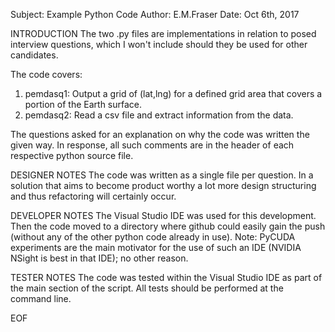 Subject: Example Python Code
Author: E.M.Fraser
Date: Oct 6th, 2017

INTRODUCTION
The two .py files are implementations in relation to posed interview questions, which I won't include should they be used for other candidates.  

The code covers:
1. pemdasq1: Output a grid of (lat,lng) for a defined grid area that covers a portion of the Earth surface.
2. pemdasq2: Read a csv file and extract information from the data.

The questions asked for an explanation on why the code was written the given way.  In response, all such comments are in the header of each respective python source file.


DESIGNER NOTES
The code was written as a single file per question.  In a solution that aims to become product worthy a lot more design structuring and thus refactoring will certainly occur.

DEVELOPER NOTES
The Visual Studio IDE was used for this development.  Then the code moved to a directory where github could easily gain the push (without any of the other python code already in use).  Note: PyCUDA experiments are the main motivator for the use of such an IDE (NVIDIA NSight is best in that IDE); no other reason.  

TESTER NOTES
The code was tested within the Visual Studio IDE as part of the main section of the script.  All tests should be performed at the command line.


EOF
